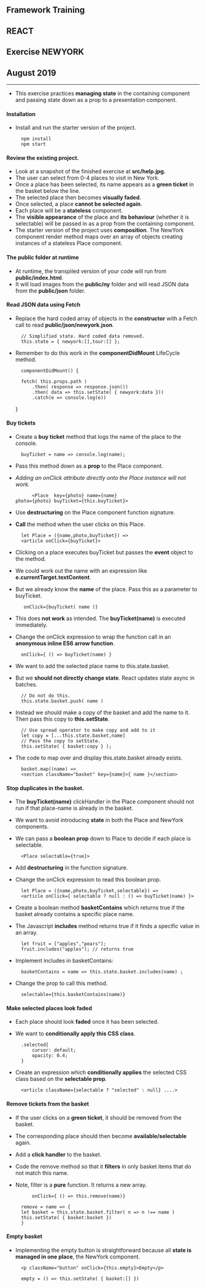 ## Framework Training
## REACT 
## Exercise NEWYORK
## August 2019
____

- This exercise practices **managing state** in the containing component and passing state down as a prop to a presentation component.


#### Installation
- Install and run the starter version of the project.

		npm install
		npm start
		
#### Review the existing project.

- Look at a snapshot of the finished exercise at **src/help.jpg.** 
- The user can select from 0-4 places to visit in New York.
- Once a place has been selected, its name appears as a **green ticket** in the basket below the line.
- The selected place then becomes **visually faded**.
- Once selected, a place **cannot be selected again**. 
- Each place will be a **stateless** component.
- The **visible appearance** of the place and **its behaviour** (whether it is selectable) will be passed in as a prop from the containing component.
- The starter version of the project uses **composition**. The NewYork component render method maps over an array of objects creating instances of a stateless Place component.

#### The public folder at runtime

- At runtime, the transpiled version of your code will run from **public/index.html**.
- It will load images from the **public/ny** folder and will read JSON data from the **public/json** folder.

#### Read JSON data using Fetch

- Replace the hard coded array of objects in the **constructor** with a Fetch call to read **public/json/newyork.json**.

		// Simplified state. Hard coded data removed.
		this.state = { newyork:[],tour:[] };
		
- Remember to do this work in the **componentDidMount** LifeCycle method.
		
	    componentDidMount() {

        fetch( this.props.path )
            .then( response => response.json())
            .then( data => this.setState( { newyork:data }))
            .catch(e => console.log(e))
    }
    
#### Buy tickets

- Create a **buy ticket** method that logs the name of the place to the console.

	    buyTicket = name => console.log(name);   
	    
- Pass this method down as a **prop** to the Place component.
- *Adding an onClick attribute directly onto the Place instance will not work.*

			<Place 	key={photo} name={name}
      photo={photo} buyTicket={this.buyTicket}>
      
- Use **destructuring** on the Place component function signature.
- **Call** the method when the user clicks on this Place.

		let Place = ({name,photo,buyTicket}) =>
		<article onClick={buyTicket}>  
		
- Clicking on a place executes buyTicket but passes the **event** object to the method.
- We could work out the name with an expression like **e.currentTarget.textContent**.
- But we already know the **name** of the place. Pass this as a parameter to buyTicket.

		 onClick={buyTicket( name )}
		
- This does **not work** as intended. The **buyTicket(name)** is executed immediately.
- Change the onClick expression to wrap the function call in an **anonymous inline ES6 arrow function**.

		onClick={ () => buyTicket(name) }
		
- We want to add the selected place name to this.state.basket.
- But we **should not directly change state**. React updates state async in batches. 

		// Do not do this.
		this.state.basket.push( name )
		
- Instead we should make a copy of the basket and add the name to it. Then pass this copy to **this.setState**.

		// Use spread operator to make copy and add to it
		let copy = [...this.state.basket,name]
		// Pass the copy to setState.
		this.setState( { basket:copy } );
		
- The code to map over and display this.state.basket already exists.

		basket.map((name) =>
		<section className="basket" key={name}>{ name }</section>
		
#### Stop duplicates in the basket.

- The **buyTicket(name)** clickHandler in the Place component should not run if that place-name is already in the basket. 
- We want to avoid introducing **state** in both the Place and NewYork components.	
- We can pass a **boolean prop** down to Place to decide if each place is selectable.	

		<Place selectable={true}>
		
- Add **destructuring** in the function signature.
- Change the onClick expression to read this boolean prop.

		let Place = ({name,photo,buyTicket,selectable}) =>
		<article onClick={ selectable ? null : () => buyTicket(name) }>  
		
- Create a boolean method **basketContains** which returns true if the basket already contains a specific place name.
- The Javascript **includes** method returns true if it finds a specific value in an array.

		let fruit = ["apples","pears"];
		fruit.includes("apples"); // returns true
		
- Implement includes in basketContains:

		basketContains = name => this.state.basket.includes(name) ;
		
- Change the prop to call this method.

		selectable={this.basketContains(name)}
		
#### Make selected places look faded

- Each place should look **faded** once it has been selected.
- We want to **conditionally apply this CSS class**.

		.selected{
		    cursor: default;
		    opacity: 0.4;
		}
		
- Create an expression which **conditionally applies** the selected CSS class based on the **selectable prop**.

		<article className={selectable ? "selected" : null} ....>
		
#### Remove tickets from the basket

- If the user clicks on a **green ticket**, it should be removed from the basket.
- The corresponding place should then become **available/selectable** again.		
- Add a **click handler** to the basket.
- Code the remove method so that it **filters** in only basket items that do not match this name.
- Note, filter is a **pure** function. It returns a new array.

			onClick={ () => this.remove(name)}

	    remove = name => {
	    let basket = this.state.basket.filter( n => n !== name )
	    this.setState( { basket:basket })
	    }
	    
#### Empty basket

- Implementing the empty button is straightforward because all **state is managed in one place**, the NewYork component.

		<p className="button" onClick={this.empty}>Empty</p>
		
		empty = () => this.setState( { basket:[] })